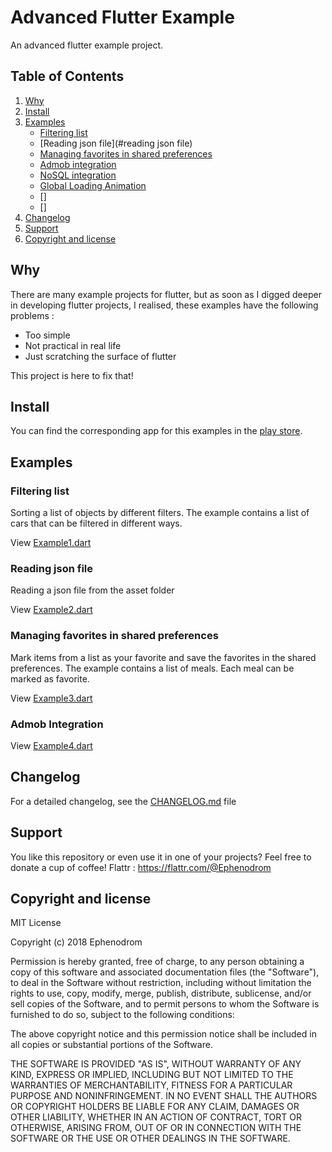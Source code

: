 # Advanced Flutter Example
An advanced flutter example project.

## Table of Contents
1. [Why](#why)
2. [Install](#install)  
3. [Examples](#examples)
   * [Filtering list](#filtering-list)
   * [Reading json file](#reading json file)
   * [Managing favorites in shared preferences](#managing-favorites-in-shared-preferences)
   * [Admob integration](#admob-integration)
   * [NoSQL integration](#Nosql-integration)
   * [Global Loading Animation](#global-loading-animation)
   * []
   * []
4. [Changelog](#changelog)
5. [Support](#support)
6. [Copyright and license](#copyright-and-license)

## Why 
There are many example projects for flutter, but as soon as I digged deeper in developing flutter projects,
I realised, these examples have the following problems :
* Too simple
* Not practical in real life
* Just scratching the surface of flutter

This project is here to fix that!

## Install
You can find the corresponding app for this examples in the [play store](https://play.google.com/store/apps/details?id=com.feuerberg_software.advancedflutterexample).

## Examples

### Filtering list
Sorting a list of objects by different filters. The example contains a list of cars that can be filtered in different ways.

View [Example1.dart](lib/examples/filterList/Example1.dart)

### Reading json file 
Reading a json file from the asset folder

View [Example2.dart](lib/examples/readingJsonFile/Example2.dart)

### Managing favorites in shared preferences
Mark items from a list as your favorite and save the favorites in the shared preferences. The example contains a list of meals.
Each meal can be marked as favorite.

View [Example3.dart](lib/examples/managingFavoritesInSharedPreferences/Example3.dart)

### Admob Integration


View [Example4.dart](lib/examples/admobIntegration/Example4.dart)

## Changelog
For a detailed changelog, see the [CHANGELOG.md](CHANGELOG.md) file

## Support
You like this repository or even use it in one of your projects? Feel free to donate a cup of coffee! 
Flattr : https://flattr.com/@Ephenodrom

## Copyright and license
MIT License

Copyright (c) 2018 Ephenodrom

Permission is hereby granted, free of charge, to any person obtaining a copy
of this software and associated documentation files (the "Software"), to deal
in the Software without restriction, including without limitation the rights
to use, copy, modify, merge, publish, distribute, sublicense, and/or sell
copies of the Software, and to permit persons to whom the Software is
furnished to do so, subject to the following conditions:

The above copyright notice and this permission notice shall be included in all
copies or substantial portions of the Software.

THE SOFTWARE IS PROVIDED "AS IS", WITHOUT WARRANTY OF ANY KIND, EXPRESS OR
IMPLIED, INCLUDING BUT NOT LIMITED TO THE WARRANTIES OF MERCHANTABILITY,
FITNESS FOR A PARTICULAR PURPOSE AND NONINFRINGEMENT. IN NO EVENT SHALL THE
AUTHORS OR COPYRIGHT HOLDERS BE LIABLE FOR ANY CLAIM, DAMAGES OR OTHER
LIABILITY, WHETHER IN AN ACTION OF CONTRACT, TORT OR OTHERWISE, ARISING FROM,
OUT OF OR IN CONNECTION WITH THE SOFTWARE OR THE USE OR OTHER DEALINGS IN THE
SOFTWARE.